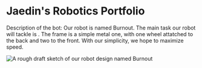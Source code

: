 # Jaedin's Robotics Portfolio

Description of the bot:
Our robot is named Burnout. The main task our robot will tackle is . The frame is a simple metal one, with one wheel attatched to the back and two to the front. With our simplicity, we hope to maximize speed.

![A rough draft sketch of our robot design named Burnout](https://github-production-user-asset-6210df.s3.amazonaws.com/142936402/263374798-634b4432-265c-4e1c-9d37-08dae88b453b.jpeg)
